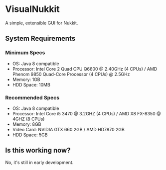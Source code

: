 # VisualNukkit
A simple, extensible GUI for Nukkit.

## System Requirements

### Minimum Specs

 * OS: Java 8 compatible
 * Processor: Intel Core 2 Quad CPU Q6600 @ 2.40GHz (4 CPUs) / AMD Phenom 9850 Quad-Core Processor (4 CPUs) @ 2.5GHz
 * Memory: 1GB
 * HDD Space: 10MB
 
### Recommended Specs

 * OS: Java 8 compatible
 * Processor: Intel Core i5 3470 @ 3.2GHZ (4 CPUs) / AMD X8 FX-8350 @ 4GHZ (8 CPUs)
 * Memory: 8GB
 * Video Card: NVIDIA GTX 660 2GB / AMD HD7870 2GB
 * HDD Space: 5GB

## Is this working now?

No, it's still in early development.
